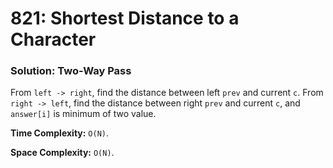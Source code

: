 # 821: Shortest Distance to a Character

### Solution: Two-Way Pass
From `left -> right`, find the distance between left `prev` and current `c`. From `right -> left`, find the distance between right `prev` and current `c`, and `answer[i]` is minimum of two value.

**Time Complexity:** `O(N)`.

**Space Complexity:** `O(N)`.